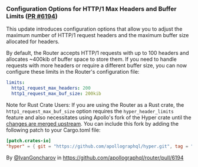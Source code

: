 ### Configuration Options for HTTP/1 Max Headers and Buffer Limits ([PR #6194](https://github.com/apollographql/router/pull/6194))

This update introduces configuration options that allow you to adjust the maximum number of HTTP/1 request headers and the maximum buffer size allocated for headers.

By default, the Router accepts HTTP/1 requests with up to 100 headers and allocates ~400kib of buffer space to store them. If you need to handle requests with more headers or require a different buffer size, you can now configure these limits in the Router's configuration file:
```yaml
limits:
  http1_request_max_headers: 200
  http1_request_max_buf_size: 200kib
```

Note for Rust Crate Users: If you are using the Router as a Rust crate, the `http1_request_max_buf_size` option requires the `hyper_header_limits` feature and also necessitates using Apollo's fork of the Hyper crate until the [changes are merged upstream](https://github.com/hyperium/hyper/pull/3523).
You can include this fork by adding the following patch to your Cargo.toml file:
```toml
[patch.crates-io]
"hyper" = { git = "https://github.com/apollographql/hyper.git", tag = "header-customizations-20241108" }
```

By [@IvanGoncharov](https://github.com/IvanGoncharov) in https://github.com/apollographql/router/pull/6194
